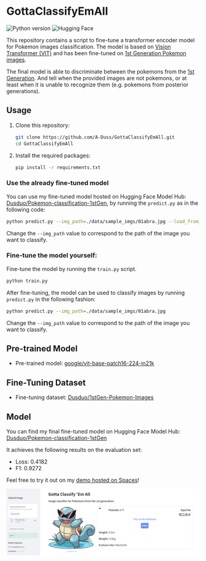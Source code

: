 # GottaClassifyEmAll

![Python version](https://img.shields.io/badge/Python-3.11%2B-blue)
![Hugging Face](https://img.shields.io/badge/Hugging%20Face-transformers%20v4.35.2%2B-brightgreen)

This repository contains a script to fine-tune a transformer encoder model for Pokemon images classification. The model is based on [Vision Transformer (VIT)](https://huggingface.co/google/vit-base-patch16-224-in21k) and has been fine-tuned on [1st Generation Pokemon images](https://huggingface.co/datasets/Dusduo/1stGen-Pokemon-Images).

The final model is able to discriminate between the pokemons from the [1st Generation](https://en.wikipedia.org/wiki/List_of_generation_I_Pok%C3%A9mon). And tell when the provided images are not pokemons, or at least when it is unable to recognize them (e.g. pokemons from posterior generations).

## Usage

1. Clone this repository:

   ```bash
   git clone https://github.com/A-Duss/GottaClassifyEmAll.git
   cd GottaClassifyEmAll
   ```

2. Install the required packages:

   ```bash
   pip install -r requirements.txt
   ```

### Use the already fine-tuned model 

You can use my fine-tuned model hosted on Hugging Face Model Hub: [Dusduo/Pokemon-classification-1stGen](https://huggingface.co/Dusduo/Pokemon-classification-1stGen), by running the `predict.py` as in the following code:

```bash
python predict.py --img_path=./data/sample_imgs/01abra.jpg --load_from_hf
```
Change the `--img_path` value to correspond to the path of the image you want to classify.

### Fine-tune the model yourself:

Fine-tune the model by running the `train.py` script.

```bash
python train.py
```

After fine-tuning, the model can be used to classify images by running `predict.py` in the following fashion:

```bash
python predict.py --img_path=./data/sample_imgs/01abra.jpg
```
Change the `--img_path` value to correspond to the path of the image you want to classify.

## Pre-trained Model

- Pre-trained model: [google/vit-base-patch16-224-in21k](https://huggingface.co/google/vit-base-patch16-224-in21k)

## Fine-Tuning Dataset

- Fine-tuning dataset: [Dusduo/1stGen-Pokemon-Images](https://huggingface.co/datasets/Dusduo/1stGen-Pokemon-Images)

## Model

You can find my final fine-tuned model on Hugging Face Model Hub: [Dusduo/Pokemon-classification-1stGen](https://huggingface.co/Dusduo/Pokemon-classification-1stGen)

It achieves the following results on the evaluation set:
- Loss: 0.4182
- F1: 0.9272

Feel free to try it out on my [demo hosted on Spaces](https://huggingface.co/spaces/Dusduo/GottaClassifyEmAll)!

<img width="1268" src="demo.png" style="border-radius:0.5%">

